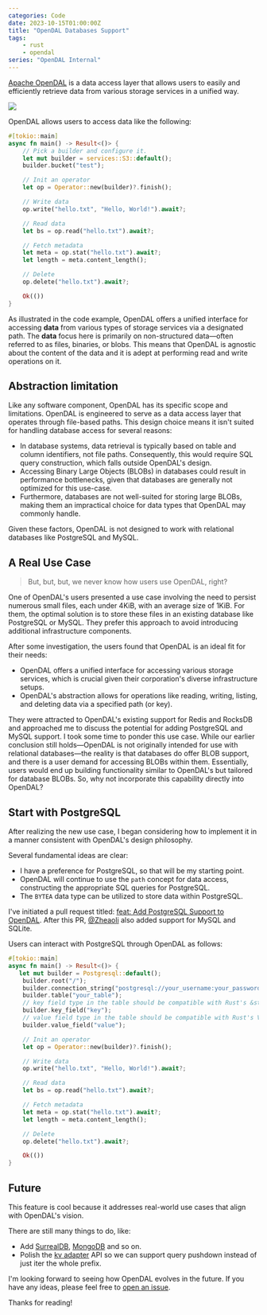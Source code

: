 ```yaml
---
categories: Code
date: 2023-10-15T01:00:00Z
title: "OpenDAL Databases Support"
tags:
    - rust
    - opendal
series: "OpenDAL Internal"
---
```


[Apache OpenDAL](https://github.com/apache/incubator-opendal) is a data access layer that allows users to easily and efficiently retrieve data from various storage services in a unified way.

![](opendal.png)

OpenDAL allows users to access data like the following:

```rust
#[tokio::main]
async fn main() -> Result<()> {
    // Pick a builder and configure it.
    let mut builder = services::S3::default();
    builder.bucket("test");

    // Init an operator
    let op = Operator::new(builder)?.finish();

    // Write data
    op.write("hello.txt", "Hello, World!").await?;

    // Read data
    let bs = op.read("hello.txt").await?;

    // Fetch metadata
    let meta = op.stat("hello.txt").await?;
    let length = meta.content_length();

    // Delete
    op.delete("hello.txt").await?;

    Ok(())
}
```

As illustrated in the code example, OpenDAL offers a unified interface for accessing **data** from various types of storage services via a designated path. The **data** focus here is primarily on non-structured data—often referred to as files, binaries, or blobs. This means that OpenDAL is agnostic about the content of the data and it is adept at performing read and write operations on it.

## Abstraction limitation

Like any software component, OpenDAL has its specific scope and limitations. OpenDAL is engineered to serve as a data access layer that operates through file-based paths. This design choice means it isn't suited for handling database access for several reasons:

- In database systems, data retrieval is typically based on table and column identifiers, not file paths. Consequently, this would require SQL query construction, which falls outside OpenDAL's design.
- Accessing Binary Large Objects (BLOBs) in databases could result in performance bottlenecks, given that databases are generally not optimized for this use-case.
- Furthermore, databases are not well-suited for storing large BLOBs, making them an impractical choice for data types that OpenDAL may commonly handle.

Given these factors, OpenDAL is not designed to work with relational databases like PostgreSQL and MySQL.

## A Real Use Case

> But, but, but, we never know how users use OpenDAL, right?

One of OpenDAL's users presented a use case involving the need to persist numerous small files, each under 4KiB, with an average size of 1KiB. For them, the optimal solution is to store these files in an existing database like PostgreSQL or MySQL. They prefer this approach to avoid introducing additional infrastructure components.

After some investigation, the users found that OpenDAL is an ideal fit for their needs:

- OpenDAL offers a unified interface for accessing various storage services, which is crucial given their corporation's diverse infrastructure setups.
- OpenDAL's abstraction allows for operations like reading, writing, listing, and deleting data via a specified path (or key).

They were attracted to OpenDAL's existing support for Redis and RocksDB and approached me to discuss the potential for adding PostgreSQL and MySQL support. I took some time to ponder this use case. While our earlier conclusion still holds—OpenDAL is not originally intended for use with relational databases—the reality is that databases do offer BLOB support, and there is a user demand for accessing BLOBs within them. Essentially, users would end up building functionality similar to OpenDAL's but tailored for database BLOBs. So, why not incorporate this capability directly into OpenDAL?

## Start with PostgreSQL

After realizing the new use case, I began considering how to implement it in a manner consistent with OpenDAL's design philosophy.

Several fundamental ideas are clear:

- I have a preference for PostgreSQL, so that will be my starting point.
- OpenDAL will continue to use the `path` concept for data access, constructing the appropriate SQL queries for PostgreSQL.
- The `BYTEA` data type can be utilized to store data within PostgreSQL.

I've initiated a pull request titled: [feat: Add PostgreSQL Support to OpenDAL](https://github.com/apache/incubator-opendal/pull/2815). After this PR, [@Zheaoli](https://github.com/Zheaoli) also added support for MySQL and SQLite.

Users can interact with PostgreSQL through OpenDAL as follows:

```rust
#[tokio::main]
async fn main() -> Result<()> {
   let mut builder = Postgresql::default();
    builder.root("/");
    builder.connection_string("postgresql://your_username:your_password@127.0.0.1:5432/your_database");
    builder.table("your_table");
    // key field type in the table should be compatible with Rust's &str like text
    builder.key_field("key");
    // value field type in the table should be compatible with Rust's Vec<u8> like bytea
    builder.value_field("value");

    // Init an operator
    let op = Operator::new(builder)?.finish();

    // Write data
    op.write("hello.txt", "Hello, World!").await?;

    // Read data
    let bs = op.read("hello.txt").await?;

    // Fetch metadata
    let meta = op.stat("hello.txt").await?;
    let length = meta.content_length();

    // Delete
    op.delete("hello.txt").await?;

    Ok(())
}
```

## Future

This feature is cool because it addresses real-world use cases that align with OpenDAL's vision.

There are still many things to do, like:

- Add [SurrealDB](https://github.com/apache/incubator-opendal/issues/2753), [MongoDB](https://github.com/apache/incubator-opendal/issues/3291) and so on.
- Polish the [kv adapter](https://github.com/apache/incubator-opendal/blob/main/core/src/raw/adapters/kv/api.rs) API so we can support query pushdown instead of just iter the whole prefix.

I'm looking forward to seeing how OpenDAL evolves in the future. If you have any ideas, please feel free to [open an issue](https://github.com/apache/incubator-opendal/issues).

Thanks for reading!
